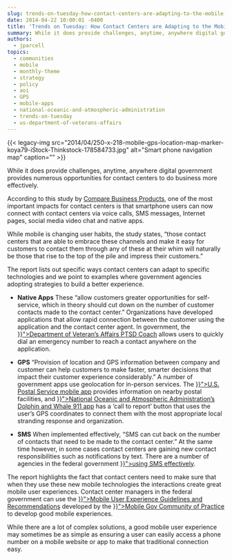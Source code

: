 ```yaml
---
slug: trends-on-tuesday-how-contact-centers-are-adapting-to-the-mobile-user
date: 2014-04-22 10:00:01 -0400
title: 'Trends on Tuesday: How Contact Centers are Adapting to the Mobile User'
summary: While it does provide challenges, anytime, anywhere digital government provides numerous opportunities for contact centers to do business more effectively. According to this study by Compare Business Products, one of the most important impacts for contact centers is that smartphone users can now connect with contact centers via voice calls, SMS messages, Internet pages, social
authors:
  - jparcell
topics:
  - communities
  - mobile
  - monthly-theme
  - strategy
  - policy
  - aoi
  - GPS
  - mobile-apps
  - national-oceanic-and-atmospheric-administration
  - trends-on-tuesday
  - us-department-of-veterans-affairs
---
```


{{< legacy-img src="2014/04/250-x-218-mobile-gps-location-map-marker-koya79-iStock-Thinkstock-178584733.jpg" alt="Smart phone navigation map" caption="" >}}

While it does provide challenges, anytime, anywhere digital government provides numerous opportunities for contact centers to do business more effectively.

<p dir="ltr">
  According to this study by <a href="http://resources.idgenterprise.com/original/AST-0109688_the-impact-of-mobile-on-contact-centers.pdf">Compare Business Products</a>, one of the most important impacts for contact centers is that smartphone users can now connect with contact centers via voice calls, SMS messages, Internet pages, social media video chat and native apps.
</p>

<p dir="ltr">
  While mobile is changing user habits, the study states, “those contact centers that are able to embrace these channels and make it easy for customers to contact them through any of these at their whim will naturally be those that rise to the top of the pile and impress their customers.”
</p>

<p dir="ltr">
  The report lists out specific ways contact centers can adapt to specific technologies and we point to examples where government agencies adopting strategies to build a better experience.
</p>

  * <p dir="ltr">
      <strong>Native Apps</strong> These “allow customers greater opportunities for self-service, which in theory should cut down on the number of customer contacts made to the contact center.” Organizations have developed applications that allow rapid connection between the customer using the application and the contact center agent. In government, the <a href="{{< ref "2013-06-18-veterans-affairs-ptsd-coach.md" >}}">Department of Veteran’s Affairs PTSD Coach</a> allows users to quickly dial an emergency number to reach a contact anywhere on the application.
    </p>

  * <p dir="ltr">
      <strong>GPS</strong> “Provision of location and GPS information between company and customer can help customers to make faster, smarter decisions that impact their customer experience considerably.&#8221; A number of government apps use geolocation for in-person services. The <a href="{{< ref "2013-05-09-usps-mobile-app-updates.md" >}}">U.S. Postal Service mobile app</a> provides information on nearby postal facilities, and <a href="{{< ref "2013-10-24-dolphin-and-whale-apps-from-noaa-fisheries.md" >}}">National Oceanic and Atmospheric Administration&#8217;s Dolphin and Whale 911 app</a> has a ‘call to report’ button that uses the user’s GPS coordinates to connect them with the most appropriate local stranding response and organization.
    </p>

  * <p dir="ltr">
      <strong>SMS</strong> When implemented effectively, &#8220;SMS can cut back on the number of contacts that need to be made to the contact center.&#8221; At the same time however, in some cases contact centers are gaining new contact responsibilities such as notifications by text. There are a number of agencies in the federal government <a href="{{< ref "2012-08-21-sms-or-short-message-service.md" >}}">using SMS effectively</a>.
    </p>

<p dir="ltr">
  The report highlights the fact that contact centers need to make sure that when they use these new mobile technologies the interactions create great mobile user experiences. Contact center managers in the federal government can use the <a href="{{< ref "mobile-user-experience-guidelines-and-recommendations.md" >}}">Mobile User Experience Guidelines and Recommendations</a> developed by the <a title="Mobile" href="{{< ref "mobilegov.md" >}}">Mobile Gov Community of Practice</a> to develop good mobile experiences.
</p>

While there are a lot of complex solutions, a good mobile user experience may sometimes be as simple as ensuring a user can easily access a phone number on a mobile website or app to make that traditional connection easy.
